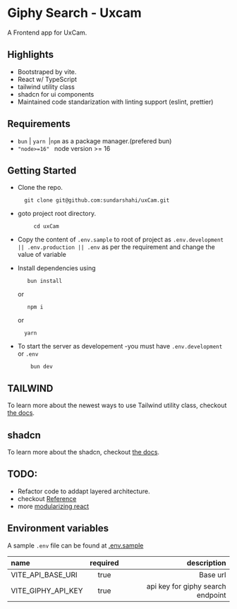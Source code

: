 # Giphy Search - Uxcam

A Frontend app for UxCam.

## Highlights

- Bootstraped by vite.
- React w/ TypeScript
- tailwind utility class
- shadcn for ui components
- Maintained code standarization with linting support (eslint, prettier)

## Requirements

- `bun` | `yarn `|`npm` as a package manager.(prefered bun)
- `"node>=16" ` node version >= 16

## Getting Started

- Clone the repo.

  ```console
    git clone git@github.com:sundarshahi/uxCam.git
  ```

- goto project root directory.
  ```console
       cd uxCam
  ```
- Copy the content of `.env.sample` to root of project as `.env.development || .env.production || .env` as per the requirement and change the value of variable
- Install dependencies using
  ```console
     bun install
  ```
  or
  ```console
     npm i
  ```
  or
  ```console
    yarn
  ```
- To start the server as developement
  -you must have `.env.development` or `.env`
  ```console
      bun dev
  ```

## TAILWIND

To learn more about the newest ways to use Tailwind utility class, checkout [the docs](https://tailwindcss.com/docs).

## shadcn

To learn more about the shadcn, checkout [the docs](https://ui.shadcn.com/docs).

## TODO:

- Refactor code to addapt layered architecture.
- checkout [Reference](https://www.oreilly.com/library/view/software-architecture-patterns/9781491971437/ch01.html)
- more [modularizing react](https://martinfowler.com/articles/modularizing-react-apps.html)

## Environment variables

A sample `.env` file can be found at [.env.sample](.env.sample)

| name               | required |                       description |
| :----------------- | :------: | --------------------------------: |
| VITE_API_BASE_URI  |   true   |                          Base url |
| VITE_GIPHY_API_KEY |   true   | api key for giphy search endpoint |
